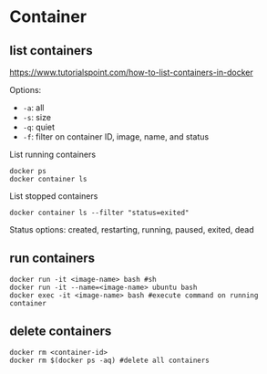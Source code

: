 # Container

## list containers
https://www.tutorialspoint.com/how-to-list-containers-in-docker

Options:
- `-a`: all
- `-s`: size
- `-q`: quiet
- `-f`: filter on container ID, image, name, and status

List running containers
```
docker ps
docker container ls
```

List stopped containers
```
docker container ls --filter "status=exited"
```
Status options: created, restarting, running, paused, exited, dead

## run containers
```
docker run -it <image-name> bash #sh
docker run -it --name=<image-name> ubuntu bash
docker exec -it <image-name> bash #execute command on running container
```

## delete containers
```
docker rm <container-id>
docker rm $(docker ps -aq) #delete all containers
```
